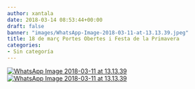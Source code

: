 ```yaml
---
author: xantala
date: 2018-03-14 08:53:44+00:00
draft: false
banner: "images/WhatsApp-Image-2018-03-11-at-13.13.39.jpeg"
title: 18 de març Portes Obertes i Festa de la Primavera
categories:
- Sin categoría
---
```


[![WhatsApp Image 2018-03-11 at 13.13.39](http://www.xantala.es/wp-content/uploads/2018/03/WhatsApp-Image-2018-03-11-at-13.13.39.jpeg)
](http://www.xantala.es/wp-content/uploads/2018/03/WhatsApp-Image-2018-03-11-at-13.13.39.jpeg)[![WhatsApp Image 2018-03-11 at 13.13.39](http://www.xantala.es/wp-content/uploads/2018/03/WhatsApp-Image-2018-03-11-at-13.13.39.jpeg)
](http://www.xantala.es/wp-content/uploads/2018/03/WhatsApp-Image-2018-03-11-at-13.13.39.jpeg)
